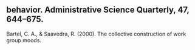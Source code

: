 ## behavior. Administrative Science Quarterly, 47, 644–675.

Bartel, C. A., & Saavedra, R. (2000). The collective construction of work group moods.